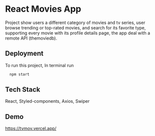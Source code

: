 # React Movies App

Project show users a different category of movies and tv series, user browse trending or top-rated movies, and search 
for its favorite type, supporting every movie with its profile details page, the app deal with a remote API (themoviedb).

## Deployment

To run this project, In terminal run
```bash
  npm start
```
## Tech Stack

React, Styled-components, Axios, Swiper

## Demo

https://tvmov.vercel.app/